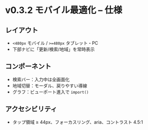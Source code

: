 # v0.3.2 モバイル最適化 – 仕様

## レイアウト
- `<480px` モバイル / `>=480px` タブレット・PC
- 下部ナビに「更新/検索/地域」を常時表示

## コンポーネント
- 検索バー：入力中は全画面化
- 地域切替：モーダル、戻りやすい導線
- グラフ：ビューポート進入で `import()`

## アクセシビリティ
- タップ領域 ≥ 44px、フォーカスリング、aria、コントラスト 4.5:1
